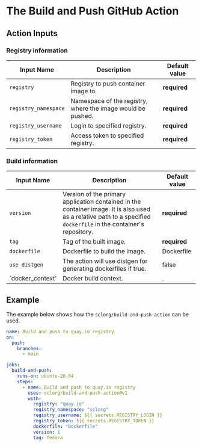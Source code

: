 # The Build and Push GitHub Action

## Action Inputs

### Registry information

| Input Name           | Description                                                 | Default value |
|----------------------|-------------------------------------------------------------|---------------|
| `registry`           | Registry to push container image to.                        | **required**  |
| `registry_namespace` | Namespace of the registry, where the image would be pushed. | **required**  |
| `registry_username`  | Login to specified registry.                                | **required**  |
| `registry_token`     | Access token to specified registry.                         | **required**  |

### Build information

| Input Name       | Description                                                         | Default value |
|------------------|---------------------------------------------------------------------|---------------|
| `version `       | Version of the primary application contained in the container image. It is also used as a relative path to a specified `dockerfile` in the container's repository. | **required**  |
| `tag`            | Tag of the built image.                                             | **required**  |
| `dockerfile`     | Dockerfile to build the image.                                      | Dockerfile    |
| `use_distgen`    | The action will use distgen for generating dockerfiles if true.     | false         |
| `docker_context' | Docker build context.                                               | .             |



## Example

The example below shows how the `sclorg/build-and-push-action` can be used.

```yaml
name: Build and push to quay.io registry
on:
  push:
    branches:
      - main

jobs:
  build-and-push:
    runs-on: ubuntu-20.04
    steps:
      - name: Build and push to quay.io registry
        uses: sclorg/build-and-push-action@v1
        with:
          registry: "quay.io"
          registry_namespace: "sclorg"
          registry_username: ${{ secrets.REGISTRY_LOGIN }}
          registry_token: ${{ secrets.REGISTRY_TOKEN }}
          dockerfile: "Dockerfile"
          version: 1
          tag: fedora
```
